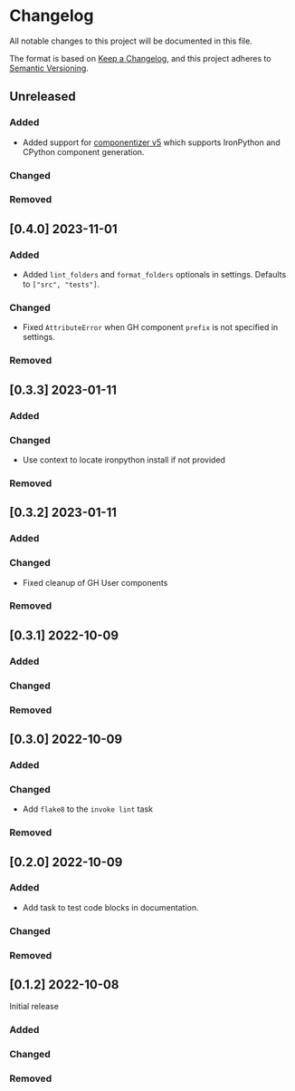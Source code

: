 # Changelog

All notable changes to this project will be documented in this file.

The format is based on [Keep a Changelog](https://keepachangelog.com/en/1.0.0/),
and this project adheres to [Semantic Versioning](https://semver.org/spec/v2.0.0.html).

## Unreleased

### Added

* Added support for [componentizer v5](https://github.com/compas-dev/compas-actions.ghpython_components/releases/tag/v5) which supports IronPython and CPython component generation.

### Changed

### Removed


## [0.4.0] 2023-11-01

### Added

* Added `lint_folders` and `format_folders` optionals in settings. Defaults to `["src", "tests"]`.

### Changed

* Fixed `AttributeError` when GH component `prefix` is not specified in settings.

### Removed


## [0.3.3] 2023-01-11

### Added

### Changed

* Use context to locate ironpython install if not provided

### Removed


## [0.3.2] 2023-01-11

### Added

### Changed

* Fixed cleanup of GH User components

### Removed


## [0.3.1] 2022-10-09

### Added

### Changed

### Removed


## [0.3.0] 2022-10-09

### Added

### Changed

* Add `flake8`  to the `invoke lint` task

### Removed


## [0.2.0] 2022-10-09

### Added

* Add task to test code blocks in documentation.

### Changed

### Removed


## [0.1.2] 2022-10-08

Initial release

### Added

### Changed

### Removed
